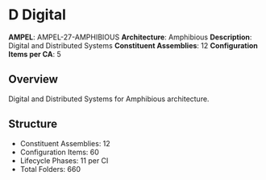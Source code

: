 # D Digital

**AMPEL**: AMPEL-27-AMPHIBIOUS
**Architecture**: Amphibious
**Description**: Digital and Distributed Systems
**Constituent Assemblies**: 12
**Configuration Items per CA**: 5

## Overview
Digital and Distributed Systems for Amphibious architecture.

## Structure
- Constituent Assemblies: 12
- Configuration Items: 60
- Lifecycle Phases: 11 per CI
- Total Folders: 660
